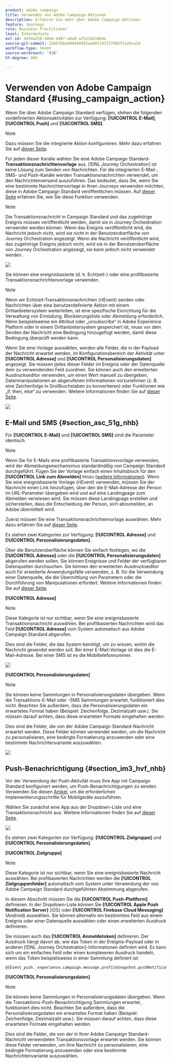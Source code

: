 ```yaml
---
product: adobe campaign
title: Verwenden von Adobe Campaign-Aktionen
description: Erfahren Sie mehr über Adobe Campaign-Aktionen
feature: Journeys
role: Business Practitioner
level: Intermediate
exl-id: 4e59a256-d494-4407-a0a8-a2523eb1084e
source-git-commit: 2565f6be500440455aa60724272790537a28ce2d
workflow-type: tm+mt
source-wordcount: '938'
ht-degree: 99%

---
```


# Verwenden von Adobe Campaign Standard {#using_campaign_action}

Wenn Sie über Adobe Campaign Standard verfügen, stehen die folgenden vordefinierten Aktionsaktivitäten zur Verfügung: **[!UICONTROL E-Mail]**, **[!UICONTROL Push]** und **[!UICONTROL SMS]**.

>[!NOTE]
>
>Dazu müssen Sie die integrierte Aktion konfigurieren. Mehr dazu erfahren Sie auf [dieser Seite](../action/working-with-adobe-campaign.md).

Für jeden dieser Kanäle wählen Sie eine Adobe Campaign Standard-**Transaktionsnachrichtenvorlage** aus. [!DNL Journey Orchestration] ist keine Lösung zum Senden von Nachrichten. Für die integrierten E-Mail-, SMS- und Push-Kanäle werden Transaktionsnachrichten verwendet, um den Nachrichtenversand auszuführen. Das bedeutet, dass Sie, wenn Sie eine bestimmte Nachrichtenvorlage in Ihren Journeys verwenden möchten, diese in Adobe Campaign Standard veröffentlichen müssen. Auf [dieser Seite](https://docs.adobe.com/content/help/de-DE/campaign-standard/using/communication-channels/transactional-messaging/about-transactional-messaging.html) erfahren Sie, wie Sie diese Funktion verwenden.

>[!NOTE]
>
>Die Transaktionsnachricht in Campaign Standard und das zugehörige Ereignis müssen veröffentlicht werden, damit sie in Journey Orchestration verwendet werden können. Wenn das Ereignis veröffentlicht wird, die Nachricht jedoch nicht, wird sie nicht in der Benutzeroberfläche von Journey Orchestration angezeigt. Wenn die Nachricht veröffentlicht wird, das zugehörige Ereignis jedoch nicht, wird sie in der Benutzeroberfläche von Journey Orchestration angezeigt, sie kann jedoch nicht verwendet werden.

![](../assets/journey59.png)

Sie können eine ereignisbasierte (d. h. Echtzeit-) oder eine profilbasierte Transaktionsnachrichtenvorlage verwenden.

>[!NOTE]
>
>Wenn wir Echtzeit-Transaktionsnachrichten (rtEvent) senden oder Nachrichten über eine benutzerdefinierte Aktion mit einem Drittanbietersystem weiterleiten, ist eine spezifische Einrichtung für die Verwaltung von Ermüdung, Blockierungsliste oder Abmeldung erforderlich. Wenn beispielsweise ein Attribut oder „unsubscribe“ in Adobe Experience Platform oder in einem Drittanbietersystem gespeichert ist, muss vor dem Senden der Nachricht eine Bedingung hinzugefügt werden, damit diese Bedingung überprüft werden kann.

Wenn Sie eine Vorlage auswählen, werden alle Felder, die in der Payload der Nachricht erwartet werden, im Konfigurationsbereich der Aktivität unter **[!UICONTROL Adresse]** und **[!UICONTROL Personalisierungsdaten]** angezeigt. Sie müssen jedes dieser Felder im Ereignis oder der Datenquelle dem zu verwendenden Feld zuordnen. Sie können auch den erweiterten Ausdruckseditor verwenden, um einen Wert manuell zu übergeben, Datenmanipulationen an abgerufenen Informationen vorzunehmen (z. B. eine Zeichenfolge in Großbuchstaben zu konvertieren) oder Funktionen wie „if, then, else“ zu verwenden. Weitere Informationen finden Sie auf [dieser Seite](../expression/expressionadvanced.md).

![](../assets/journey60.png)

## E-Mail und SMS {#section_asc_51g_nhb}

Für **[!UICONTROL E-Mail]** und **[!UICONTROL SMS]** sind die Parameter identisch.

>[!NOTE]
>
>Wenn Sie für E-Mails eine profilbasierte Transaktionsvorlage verwenden, wird der Abmeldungsmechanismus standardmäßig von Campaign Standard durchgeführt. Fügen Sie der Vorlage einfach einen Inhaltsblock für den **[!UICONTROL Link zum Abmelden]** hinzu ([weitere Informationen](https://docs.adobe.com/content/help/en/campaign-standard/using/communication-channels/transactional-messaging/about-transactional-messaging.html)). Wenn Sie eine ereignisbasierte Vorlage (rtEvent) verwenden, müssen Sie der Nachricht einen Link hinzufügen, über den die E-Mail-Adresse der Person im URL-Parameter übergeben wird und auf eine Landingpage zum Abmelden verwiesen wird. Sie müssen diese Landingpage erstellen und sicherstellen, dass die Entscheidung der Person, sich abzumelden, an Adobe übermittelt wird.

Zuerst müssen Sie eine Transaktionsnachrichtenvorlage auswählen. Mehr dazu erfahren Sie auf [dieser Seite](../building-journeys/about-action-activities.md).

Es stehen zwei Kategorien zur Verfügung: **[!UICONTROL Adresse]** und **[!UICONTROL Personalisierungsdaten]**.

Über die Benutzeroberfläche können Sie einfach festlegen, wo die **[!UICONTROL Adresse]** oder die **[!UICONTROL Personalisierungsdaten]** abgerufen werden sollen. Sie können Ereignisse und Felder der verfügbaren Datenquellen durchsuchen. Sie können den erweiterten Ausdruckseditor auch für erweiterte Anwendungsfälle verwenden, z. B. für die Verwendung einer Datenquelle, die die Übermittlung von Parametern oder die Durchführung von Manipulationen erfordert. Weitere Informationen finden Sie auf [dieser Seite](../expression/expressionadvanced.md).

**[!UICONTROL Adresse]**

>[!NOTE]
>
>Diese Kategorie ist nur sichtbar, wenn Sie eine ereignisbasierte Transaktionsnachricht auswählen. Bei profilbasierten Nachrichten wird das Feld **[!UICONTROL Adresse]** vom System automatisch aus Adobe Campaign Standard abgerufen.

Dies sind die Felder, die das System benötigt, um zu wissen, wohin die Nachricht gesendet werden soll. Bei einer E-Mail-Vorlage ist dies die E-Mail-Adresse. Bei einer SMS ist es die Mobiltelefonnummer.

![](../assets/journey61.png)

**[!UICONTROL Personalisierungsdaten]**

>[!NOTE]
>
>Sie können keine Sammlungen in Personalisierungsdaten übergeben. Wenn die Transaktions-E-Mail oder -SMS Sammlungen erwartet, funktioniert dies nicht. Beachten Sie außerdem, dass die Personalisierungsdaten ein erwartetes Format haben (Beispiel: Zeichenfolge, Dezimalzahl usw.). Sie müssen darauf achten, dass diese erwarteten Formate eingehalten werden.

Dies sind die Felder, die von der Adobe Campaign Standard-Nachricht erwartet werden. Diese Felder können verwendet werden, um die Nachricht zu personalisieren, eine bedingte Formatierung anzuwenden oder eine bestimmte Nachrichtenvariante auszuwählen.

![](../assets/journey62.png)

## Push-Benachrichtigung {#section_im3_hvf_nhb}

Vor der Verwendung der Push-Aktivität muss Ihre App mit Campaign Standard konfiguriert werden, um Push-Benachrichtigungen zu senden. Verwenden Sie diesen [Artikel](https://helpx.adobe.com/de/campaign/kb/integrate-mobile-sdk.html), um die erforderlichen Implementierungsschritte für Mobilgeräte auszuführen.

Wählen Sie zunächst eine App aus der Dropdown-Liste und eine Transaktionsnachricht aus. Weitere Informationen finden Sie auf [dieser Seite](../building-journeys/about-action-activities.md).

![](../assets/journey62bis.png)

Es stehen zwei Kategorien zur Verfügung: **[!UICONTROL Zielgruppe]** und **[!UICONTROL Personalisierungsdaten]**.

**[!UICONTROL Zielgruppe]**

>[!NOTE]
>
>Diese Kategorie ist nur sichtbar, wenn Sie eine ereignisbasierte Nachricht auswählen. Bei profibasierten Nachrichten werden die **[!UICONTROL Zielgruppenfelder]** automatisch vom System unter Verwendung der von Adobe Campaign Standard durchgeführten Abstimmung abgerufen.

In diesem Abschnitt müssen Sie die **[!UICONTROL Push-Plattform]** definieren. In der Dropdown-Liste können Sie **[!UICONTROL Apple Push Notification Server]** (iOS) oder **[!UICONTROL Firebase Cloud Messaging]** (Android) auswählen. Sie können alternativ ein bestimmtes Feld aus einem Ereignis oder einer Datenquelle auswählen oder einen erweiterten Ausdruck definieren.

Sie müssen auch das **[!UICONTROL Anmeldetoken]** definieren. Der Ausdruck hängt davon ab, wie das Token in der Ereignis-Payload oder in anderen [!DNL Journey Orchestration]-Informationen definiert wird. Es kann sich um ein einfaches Feld oder einen komplexeren Ausdruck handeln, wenn das Token beispielsweise in einer Sammlung definiert ist:

```
@{Event_push._experience.campaign.message.profileSnapshot.pushNotificationTokens.first().token}
```

**[!UICONTROL Personalisierungsdaten]**

>[!NOTE]
>
>Sie können keine Sammlungen in Personalisierungsdaten übergeben. Wenn die Transaktions-Push-Benachrichtigung Sammlungen erwartet, funktioniert dies nicht. Beachten Sie außerdem, dass die Personalisierungsdaten ein erwartetes Format haben (Beispiel: Zeichenfolge, Dezimalzahl usw.). Sie müssen darauf achten, dass diese erwarteten Formate eingehalten werden.

Dies sind die Felder, die von der in Ihrer Adobe Campaign Standard-Nachricht verwendeten Transaktionsvorlage erwartet werden. Sie können diese Felder verwenden, um Ihre Nachricht zu personalisieren, eine bedingte Formatierung anzuwenden oder eine bestimmte Nachrichtenvariante auszuwählen.
